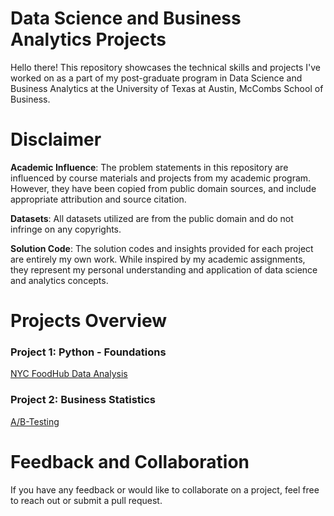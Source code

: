 # Data Science and Business Analytics Projects
Hello there! This repository showcases the technical skills and projects I've worked on as a part of my post-graduate program in Data Science and Business Analytics at the University of Texas at Austin, McCombs School of Business.

# Disclaimer
**Academic Influence**: The problem statements in this repository are influenced by course materials and projects from my academic program. However, they have been copied from public domain sources, and include appropriate attribution and source citation. 

**Datasets**: All datasets utilized are from the public domain and do not infringe on any copyrights. 

**Solution Code**: The solution codes and insights provided for each project are entirely my own work. While inspired by my academic assignments, they represent my personal understanding and application of data science and analytics concepts.

# Projects Overview
### Project 1: Python - Foundations 
[NYC FoodHub Data Analysis](https://www.kaggle.com/datasets/ahsan81/food-ordering-and-delivery-app-dataset) 


### Project 2: Business Statistics
[A/B-Testing](https://www.kaggle.com/code/lilyhyseni/ab-testing) 


# Feedback and Collaboration
If you have any feedback or would like to collaborate on a project, feel free to reach out or submit a pull request.
